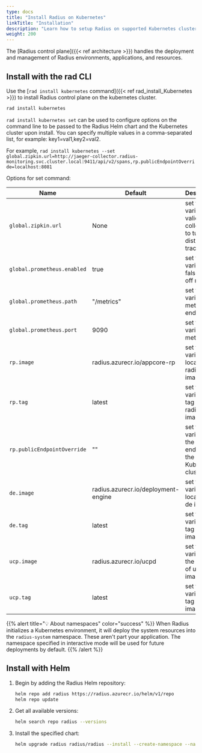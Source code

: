 ```yaml
---
type: docs
title: "Install Radius on Kubernetes"
linkTitle: "Installation"
description: "Learn how to setup Radius on supported Kubernetes clusters"
weight: 200
---
```


The [Radius control plane]({{< ref architecture >}}) handles the deployment and management of Radius environments, applications, and resources.

## Install with the rad CLI

Use the [`rad install kubernetes` command]({{< ref rad_install_Kubernetes >}}) to install Radius control plane on the kubernetes cluster.
```bash
rad install kubernetes
```
`rad install kubernetes set` can be used to configure options on the command line to be passed to the Radius Helm chart and the Kubernetes cluster upon install. You can specify multiple values in a comma-separated list, for example: key1=val1,key2=val2.

For example,
`rad install kubernetes --set global.zipkin.url=http://jaeger-collector.radius-monitoring.svc.cluster.local:9411/api/v2/spans,rp.publicEndpointOverride=localhost:8081`

Options for set command:

| Name                       | Default                       |  Description                                                                   |
| ---------------------------| ------------------------------|--------------------------------------------------------------------------------|
| `global.zipkin.url`        |  None                         | set this variable to valid zipkin collector url to turn on distributed tracing |
| `global.prometheus.enabled`|  true                         | set this variable to false to turn off metrics                                 |
| `global.prometheus.path`   |  "/metrics"                   | set this variable to meter endpoint                                             |
| `global.prometheus.port`   |  9090                         | set this variable to meter port                                                 |
| `rp.image`          |  radius.azurecr.io/appcore-rp | set this variable to location of radius rp image                                |
| `rp.tag`            |  latest | set this variable to tag of radius rp image                                      |  
|`rp.publicEndpointOverride` | ""      |set this variable to the public endpoint of the Kubernetes cluster |
| `de.image`                 |  radius.azurecr.io/deployment-engine | set this variable to location of de image                                      |  
| `de.tag`                   |  latest | set this variable to tag of de image                                      |  
| `ucp.image`                |  radius.azurecr.io/ucpd | set this variable to the location of ucp image                                      |  
| `ucp.tag`                  |  latest | set this variable to tag of ucp image                                      | 



{{% alert title="💡 About namespaces" color="success" %}}
When Radius initializes a Kubernetes environment, it will deploy the system resources into the `radius-system` namespace. These aren't part your application. The namespace specified in interactive mode will be used for future deployments by default.
{{% /alert %}}

## Install with Helm

1. Begin by adding the Radius Helm repository:
   ```bash
   helm repo add radius https://radius.azurecr.io/helm/v1/repo
   helm repo update
   ```
1. Get all available versions:
   ```bash
   helm search repo radius --versions
   ```
1. Install the specified chart:
   ```bash
   helm upgrade radius radius/radius --install --create-namespace --namespace radius-system --version {{< param chart_version >}} --wait --timeout 15m0s
   ```
